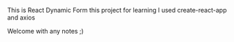 This is React Dynamic Form
this project for learning
I used create-react-app and axios

Welcome with any notes ;)
